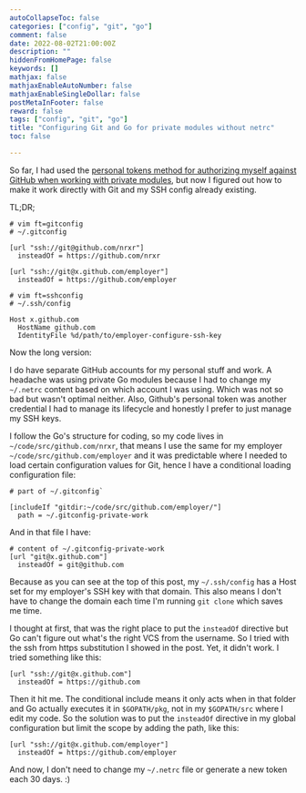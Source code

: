 ```yaml
---
autoCollapseToc: false
categories: ["config", "git", "go"]
comment: false
date: 2022-08-02T21:00:00Z
description: ""
hiddenFromHomePage: false
keywords: []
mathjax: false
mathjaxEnableAutoNumber: false
mathjaxEnableSingleDollar: false
postMetaInFooter: false
reward: false
tags: ["config", "git", "go"]
title: "Configuring Git and Go for private modules without netrc"
toc: false

---
```

So far, I had used the [personal tokens method for authorizing myself against GitHub when working with private modules](https://go.dev/doc/faq#git_https), but now I figured out how to make it work directly with Git and my SSH config already existing.

TL;DR;

```
# vim ft=gitconfig
# ~/.gitconfig

[url "ssh://git@github.com/nrxr"]
  insteadOf = https://github.com/nrxr
  
[url "ssh://git@x.github.com/employer"]
  insteadOf = https://github.com/employer
```

```
# vim ft=sshconfig
# ~/.ssh/config

Host x.github.com
  HostName github.com
  IdentityFile %d/path/to/employer-configure-ssh-key
```

Now the long version:

I do have separate GitHub accounts for my personal stuff and work. A headache was using private Go modules because I had to change my `~/.netrc` content based on which account I was using. Which was not so bad but wasn't optimal neither. Also, Github's personal token was another credential I had to manage its lifecycle and honestly I prefer to just manage my SSH keys.

I follow the Go's structure for coding, so my code lives in `~/code/src/github.com/nrxr`, that means I use the same for my employer `~/code/src/github.com/employer` and it was predictable where I needed to load certain configuration values for Git, hence I have a conditional loading configuration file:

```
# part of ~/.gitconfig`

[includeIf "gitdir:~/code/src/github.com/employer/"]
  path = ~/.gitconfig-private-work
```

And in that file I have:

```
# content of ~/.gitconfig-private-work
[url "git@x.github.com"]
  insteadOf = git@github.com
```

Because as you can see at the top of this post, my `~/.ssh/config` has a Host set for my employer's SSH key with that domain. This also means I don't have to change the domain each time I'm running `git clone` which saves me time.

I thought at first, that was the right place to put the `insteadOf` directive but Go can't figure out what's the right VCS from the username. So I tried with the ssh from https substitution I showed in the post. Yet, it didn't work. I tried something like this:

```
[url "ssh://git@x.github.com"]
  insteadOf = https://github.com
```

Then it hit me. The conditional include means it only acts when in that folder and Go actually executes it in `$GOPATH/pkg`, not in my `$GOPATH/src` where I edit my code. So the solution was to put the `insteadOf` directive in my global configuration but limit the scope by adding the path, like this:

```
[url "ssh://git@x.github.com/employer"]
  insteadOf = https://github.com/employer
 ```
 
 And now, I don't need to change my `~/.netrc` file or generate a new token each 30 days. :)
